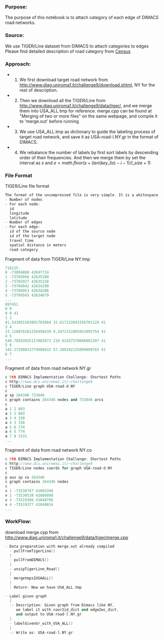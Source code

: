 ### Purpose: 
The purpose of this notebook is to attach category of each edge of DIMACS road networks.
### Source: 
We use TIGER/Line dataset from DIMACS to attach categories to edges
Please find detailed description of road category from [Census](https://www2.census.gov/geo/tiger/TIGER1992/Documentation/APPENDXE.txt)
### Approach: 
   * 1. We first download target road network from 
    http://www.diag.uniroma1.it/challenge9/download.shtml, NY for the rest of description.
    
   * 2. Then we download all the TIGER/Line from 
       http://www.diag.uniroma1.it/challenge9/data/tiger/, and we merge them into USA_ALL.tmp for reference.
       merge.cpp can be found at "Merging of two or more files" on the same webpage,
       and compile it to 'merge.out' before running
       
   * 3. We use USA_ALL.tmp as dictionary to guide the labeling process of target road network, and
       save it as USA-road-l.NY.gr in the format of DIMACS.

   * 4. We rebalance the number of labels by first sort labels by descending order of their frequencies.
        And then we merge them by set the interval as $s$ and $e = math.floor(s+ (len(key\_lis) - i -1)/l\_size + 1)$


### File Format
TIGER/Line file format
```c++
The format of the uncompressed file is very simple. It is a whitespace-separated list of numbers:
- Number of nodes
- For each node:
  id
  longitude
  latitude
- Number of edges
- For each edge:
  id of the source node
  id of the target node
  travel time
  spatial distance in meters
  road category
```
Fragment of data from TIGER/Line NY.tmp
```c++
716215
0 -73894888 42697724
1 -73765666 42635380
2 -73765927 42635158
3 -73766842 42634190
4 -73766953 42634206
5 -73769565 42634679
...
897451
0 0
0 0 41
1 2
81.543055103891703084 32.617222041556701129 41
3 4
23.118078201258498439 9.2472312805033993754 41
4 5
549.78593925117002073 219.91437570046801397 41
5 6
143.27298033774900432 57.309192135099699783 41
6 7
...
```
Fragment of data from road network NY.gr
```c++
c 9th DIMACS Implementation Challenge: Shortest Paths
c http://www.dis.uniroma1.it/~challenge9
c TIGER/Line graph USA-road-d.NY
c
p sp 264346 733846
c graph contains 264346 nodes and 733846 arcs
c
a 1 2 803
a 2 1 803
a 3 4 158
a 4 3 158
a 5 6 774
a 6 5 774
a 7 8 1531
...
```
Fragment of data from road network NY.co
```c++
c 9th DIMACS Implementation Challenge: Shortest Paths
c http://www.dis.uniroma1.it/~challenge9
c TIGER/Line nodes coords for graph USA-road-d.NY
c
p aux sp co 264346
c graph contains 264346 nodes
c
v 1 -73530767 41085396
v 2 -73530538 41086098
v 3 -73519366 41048796
v 4 -73519377 41048654
...
```

### WorkFlow:
 download merge.cpp from http://www.diag.uniroma1.it/challenge9/data/tiger/merge.cpp
 ```c++
 - Data preparation with merge.out already compiled
   - pullFromTigerLine()
   |
   - pullFromDIMACS()
   |
   - unzipTigerLine_Road()
   |
   - mergetmps2USAALL()
   |
   : Return: Now we have USA_ALL.tmp

 - Label given graph
   |
   -: Description: Given graph from Dimacs like NY, 
      we label it with coor2id_dict and edge2wc_dict,
      and output to USA-road-l.NY.gr
   |
   - labelGivenGr_with_USA_ALL()
   |
   -: Write as: USA-road-l.NY.gr
```
